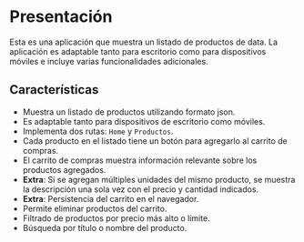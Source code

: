 # Presentación

Esta es una aplicación que muestra un listado de productos de data. La aplicación es adaptable tanto para escritorio como para dispositivos móviles e incluye varias funcionalidades adicionales.

## Características

- Muestra un listado de productos utilizando formato json.
- Es adaptable tanto para dispositivos de escritorio como móviles.
- Implementa dos rutas: `Home` y `Productos`.
- Cada producto en el listado tiene un botón para agregarlo al carrito de compras.
- El carrito de compras muestra información relevante sobre los productos agregados.
- **Extra**: Si se agregan múltiples unidades del mismo producto, se muestra la descripción una sola vez con el precio y cantidad indicados.
- **Extra**: Persistencia del carrito en el navegador.
- Permite eliminar productos del carrito.
- Filtrado de productos por precio más alto o límite.
- Búsqueda por título o nombre del producto.

